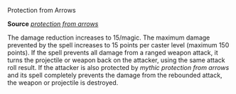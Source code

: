 Protection from Arrows

**Source** [_protection from arrows_](spells/protectionFromArrows.md#_protection-from-arrows)

The damage reduction increases to 15/magic. The maximum damage prevented by the spell increases to 15 points per caster level (maximum 150 points). If the spell prevents all damage from a ranged weapon attack, it turns the projectile or weapon back on the attacker, using the same attack roll result. If the attacker is also protected by _mythic protection from arrows_ and its spell completely prevents the damage from the rebounded attack, the weapon or projectile is destroyed.

